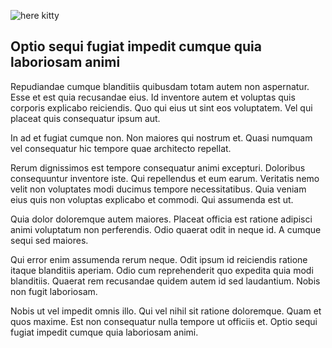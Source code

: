![here kitty](http://placekitten.com/g/600/500 "kittty kitty kitty")

Optio sequi fugiat impedit cumque quia laboriosam animi
-------------------------------------------------------

Repudiandae cumque blanditiis quibusdam totam autem non aspernatur. Esse et est
quia recusandae eius. Id inventore autem et voluptas quis corporis explicabo
reiciendis. Quo qui eius ut sint eos voluptatem. Vel qui placeat quis
consequatur ipsum aut.

In ad et fugiat cumque non. Non maiores qui nostrum et. Quasi numquam vel
consequatur hic tempore quae architecto repellat.

Rerum dignissimos est tempore consequatur animi excepturi. Doloribus
consequuntur inventore iste. Qui repellendus et eum earum. Veritatis nemo velit
non voluptates modi ducimus tempore necessitatibus. Quia veniam eius quis non
voluptas explicabo et commodi. Qui assumenda est ut.

Quia dolor doloremque autem maiores. Placeat officia est ratione adipisci animi
voluptatum non perferendis. Odio quaerat odit in neque id. A cumque sequi sed
maiores.

Qui error enim assumenda rerum neque. Odit ipsum id reiciendis ratione itaque
blanditiis aperiam. Odio cum reprehenderit quo expedita quia modi blanditiis.
Quaerat rem recusandae quidem autem id sed laudantium. Nobis non fugit
laboriosam.

Nobis ut vel impedit omnis illo. Qui vel nihil sit ratione doloremque. Quam et
quos maxime. Est non consequatur nulla tempore ut officiis et. Optio sequi
fugiat impedit cumque quia laboriosam animi.
